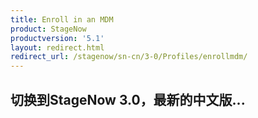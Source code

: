 ```yaml
---
title: Enroll in an MDM
product: StageNow
productversion: '5.1'
layout: redirect.html
redirect_url: /stagenow/sn-cn/3-0/Profiles/enrollmdm/
---
```


## 切换到StageNow 3.0，最新的中文版...
